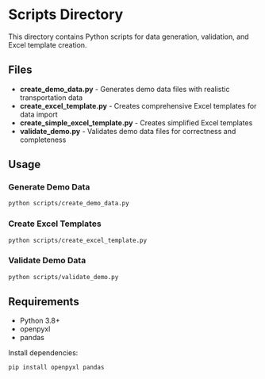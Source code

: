 # Scripts Directory

This directory contains Python scripts for data generation, validation, and Excel template creation.

## Files

- **create_demo_data.py** - Generates demo data files with realistic transportation data
- **create_excel_template.py** - Creates comprehensive Excel templates for data import
- **create_simple_excel_template.py** - Creates simplified Excel templates
- **validate_demo.py** - Validates demo data files for correctness and completeness

## Usage

### Generate Demo Data
```bash
python scripts/create_demo_data.py
```

### Create Excel Templates
```bash
python scripts/create_excel_template.py
```

### Validate Demo Data
```bash
python scripts/validate_demo.py
```

## Requirements

- Python 3.8+
- openpyxl
- pandas

Install dependencies:
```bash
pip install openpyxl pandas
```

